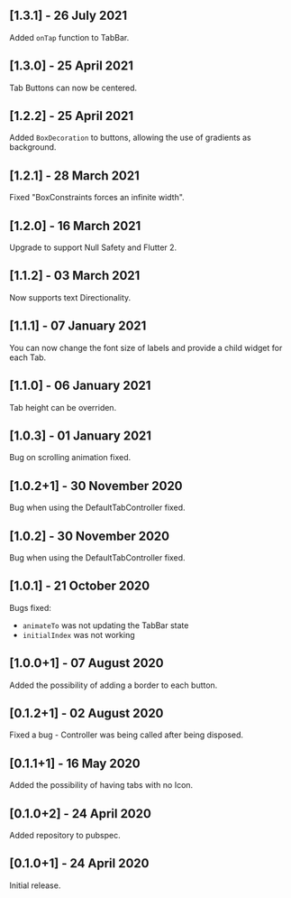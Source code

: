## [1.3.1] - 26 July 2021

Added `onTap` function to TabBar.

## [1.3.0] - 25 April 2021

Tab Buttons can now be centered.

## [1.2.2] - 25 April 2021

Added `BoxDecoration` to buttons, allowing the use of gradients as background.

## [1.2.1] - 28 March 2021

Fixed "BoxConstraints forces an infinite width".

## [1.2.0] - 16 March 2021

Upgrade to support Null Safety and Flutter 2.

## [1.1.2] - 03 March 2021

Now supports text Directionality.

## [1.1.1] - 07 January 2021

You can now change the font size of labels and provide a child widget for each Tab.

## [1.1.0] - 06 January 2021

Tab height can be overriden.

## [1.0.3] - 01 January 2021

Bug on scrolling animation fixed.

## [1.0.2+1] - 30 November 2020

Bug when using the DefaultTabController fixed.

## [1.0.2] - 30 November 2020

Bug when using the DefaultTabController fixed.

## [1.0.1] - 21 October 2020

Bugs fixed:

- `animateTo` was not updating the TabBar state
- `initialIndex` was not working

## [1.0.0+1] - 07 August 2020

Added the possibility of adding a border to each button.

## [0.1.2+1] - 02 August 2020

Fixed a bug - Controller was being called after being disposed.

## [0.1.1+1] - 16 May 2020

Added the possibility of having tabs with no Icon.

## [0.1.0+2] - 24 April 2020

Added repository to pubspec.

## [0.1.0+1] - 24 April 2020

Initial release.
